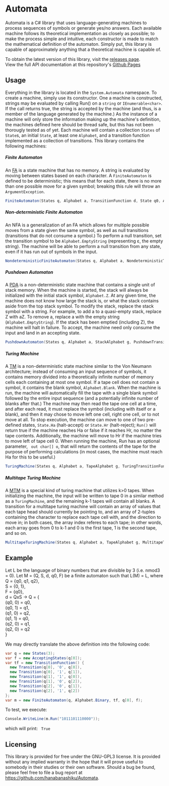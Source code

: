 # Automata
Automata is a C# library that uses language-generating machines to process sequences of symbols or generate yes/no answers. Each available machine follows its theoretical implementation as closely as possible; to make the process simple and intuitive, each constructor is made to match the mathematical definition of the automaton. Simply put, this library is capable of approximately anything that a theoretical machine is capable of.

To obtain the latest version of this library, visit the [releases page](https://github.com/hanabanashiku/Automata/releases). <br />
View the full API documentation at this repository's [Github Pages](https://hanabanashiku.github.io/Automata/)

## Usage
Everything in the library is located in the `System.Automata` namespace. To create a machine, simply use its constructor. One a machine is constructed, strings may be evaluated by calling Run() on a `string` or `IEnumerable<char>`. If the call returns true, the string is accepted by the machine (and thus, is a member of the language generated by the machine.) As the instance of a machine will only store the information making up the machine's definition, the machines defined here should be thread safe, but this has not been thorougly tested as of yet. Each machine will contain a collection `States` of `State`s, an initial `State`, at least one `Alphabet`, and a transition function implemented as a collection of transitions.
This library contains the following machines:

##### Finite Automaton
An [FA](https://en.wikipedia.org/wiki/Finite-state_machine) is a state machine that has no memory. A string is evaluated by moving between states based on each character. A `FiniteAutomaton` is defined to be deterministic; this means that for each state, there is no more than one possible move for a given symbol; breaking this rule will throw an `ArgumentException`.

```C#
FiniteAutomaton(States q, Alphabet a, TransitionFunction d, State q0, AcceptingStates f)
```

##### Non-deterministic Finite Automaton
An NFA is a generalization of an FA which allows for multiple possible moves from a state given the same symbol, as well as null transitions (transitions that do not consume a symbol.) To perform a null transition, set the transition symbol to be `Alphabet.EmptyString` (representing ε, the empty string). The machine will be able to perform a null transition from any state, even if it has run out of symbols in the input.

``` C#
NondeterministicFiniteAutomaton(States q, Alphabet a, NondeterministicTransitionFunction d, State q0, AcceptingStates f)
```

##### Pushdown Automaton
A [PDA](https://en.wikipedia.org/wiki/Pushdown_automaton) is a non-deterministic state machine that contains a single unit of stack memory. When the machine is started, the stack will always be initialized with the initial stack symbol, `Alphabet.Z`. At any given time, the machine does not know how large the stack is, or what the stack contains aside from the top stack symbol. To modify the stack, replace the stack symbol with a string. For example, to add a to a quasi-empty stack, replace Z with aZ. To remove a, replace a with the empty string (`Alphabet.EmptyString`). If the stack has been emptied (including Z), the machine will halt in failure. To accept, the machine need only consume the input and land in an accepting state.

``` C#
PushdownAutomaton(States q, Alphabet a, StackAlphabet g, PushdownTransitionFunction d, State q0, AcceptingStates f)
```

##### Turing Machine
A [TM](https://en.wikipedia.org/wiki/Turing_machine) is a non-deterministic state machine similar to the Von Neumann architecture; instead of consuming an input sequence of symbols, it contains memory divided into a theoretically infinite number of memory cells each containing at most one symbol. If a tape cell does not contain a symbol, it contains the blank symbol, `Alphabet.Blank`. When the machine is run, the machine will automatically fill the tape with a single blank symbol followed by the entire input sequence (and a potentially infinite number of blanks after that.) The machine may then read the tape one cell at a time, and after each read, it must replace the symbol (including with itself or a blank), and then it may chose to move left one cell, right one cell, or to not move at all. To stop execution, the machine can move to one of two pre-defined states, `State.Ha` (halt-accept) or `State.Hr` (halt-reject); `Run()` will return true if the machine reaches Ha or false if it reaches Hr, no matter the tape contents. Additionally, the machine will move to Hr if the machine tries to move left of tape cell 0. When running the machine, Run has an optional parameter, ` out char[] o`, that will return the contents of the tape for the purpose of performing calculations (in most cases, the machine must reach Ha for this to be useful.)

``` C#
TuringMachine(States q, Alphabet a, TapeAlphabet g, TuringTransitionFunction tf, State q0)
```

##### Multitape Turing Machine
A [MTM](https://en.wikipedia.org/wiki/Multitape_Turing_machine) is a special kind of turing machine that utilizes k>0 tapes. When initializing the machine, the input will be written to tape 0 in a similar method as a `TuringMachine`, and the remaining k-1 tapes will contain all blanks. A transition for a multitape turing machine will contain an array of values that each tape head should currently be pointing to, and an array of 2-tuples containing the character to replace each tape cell with, and the direction to move in; in both cases, the array index referes to each tape; in other words, each array goes from 0 to k-1 and 0 is the first tape, 1 is the second tape, and so on.

``` C#
MultitapeTuringMachine(States q, Alphabet a, TapeAlphabet g, MultitapeTuringTransitionFunction tf, State q0, int k = 1)
```

## Example
Let L be the language of binary numbers that are divisible by 3 (i.e. nmod3 = 0).
Let M = (Q, S, d, q0, F) be a finite automaton such that L(M) = L, where <br/>
Q = {q0, q1, q2}, <br/>
S = {0, 1}, <br/>
F = {q0}, <br/>
d = QxS -> Q = { <br/>
(q0, 0) = q0, <br/>
  (q0, 1) = q1, <br/>
  (q1, 0) = q2, <br/>
  (q1, 1) = q0, <br/>
  (q2, 0) = q1, <br/>
  (q2, 0) = q2 <br/>
 }
 
We may directly translate the above definition into the following code:
``` C#
var q = new States(3);
var f = new AcceptingStates(q[0]);
var tf = new TransitionFunction() {
  new Transition(q[0], '0', q[0]),
  new Transition(q[0], '1', q[1]),
  new Transition(q[1], '1', q[0]),
  new Transition(q[1], '0', q[2]),
  new Transition(q[2], '0', q[1]),
  new Transition(q[2], '1', q[2])
};
var m = new FiniteAutomaton(q, Alphabet.Binary, tf, q[0], f);
 ```
 To test, we execute:
 ``` C#
 Console.WriteLine(m.Run("1011101110000"));
 ```
 which will print:
 ` True`
 
 ## Licensing
 This library is provided for free under the GNU-GPL3 license. It is provided without any implied warranty in the hope that it will prove useful to somebody in their studies or their own software. Should a bug be found, please feel free to file a bug report at https://github.com/hanabanashiku/Automata.
